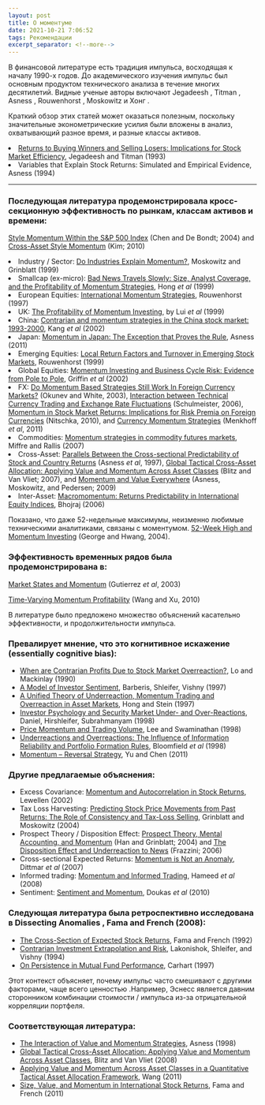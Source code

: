 ```yaml
---
layout: post
title: О моментуме
date: 2021-10-21 7:06:52
tags: Рекомендации
excerpt_separator: <!--more-->
---
```


В финансовой литературе есть традиция импульса, восходящая к началу 1990-х годов. До академического изучения импульс был основным продуктом технического анализа в течение многих десятилетий.
Видные ученые авторы включают Jegadeesh , Titman , Asness , Rouwenhorst , Moskowitz и Хонг . 
<!--more-->

Краткий обзор этих статей может оказаться полезным, поскольку значительные эконометрические усилия были вложены в анализ, охватывающий разное время, и разные классы активов.


<li><a href="http://www.jstor.org/pss/2328882">Returns to Buying Winners and Selling Losers: Implications for Stock Market Efficiency</a>, Jegadeesh and Titman (1993)</li>

<li>Variables that Explain Stock Returns: Simulated and Empirical Evidence</cite>, Asness (1994)</li>


---------------------

### Последующая литература продемонстрировала кросс-секционную эффективность по рынкам, классам активов и времени:

<a href="http://ideas.repec.org/a/eee/empfin/v11y2004i4p483-507.html"> Style Momentum Within the S&amp;P 500 Index</a> (Chen and De Bondt; 2004) and <a href="http://papers.ssrn.com/sol3/papers.cfm?abstract_id=1594143&amp;rec=1&amp;srcabs=1726443">Cross-Asset Style Momentum</a> (Kim; 2010)</li>
<li>Industry / Sector: <a href="http://ideas.repec.org/a/bla/jfinan/v54y1999i4p1249-1290.html">Do Industries Explain Momentum?</a>, Moskowitz and Grinblatt (1999)</li>
<li>Smallcap (ex-micro): <a href="http://ideas.repec.org/p/nbr/nberwo/6553.html">Bad News Travels Slowly: Size, Analyst Coverage, and the Profitability of Momentum Strategies</a>, Hong <em>et al</em> (1999)</li>
<li>European Equities: <a href="http://papers.ssrn.com/sol3/papers.cfm?abstract_id=4407">International Momentum Strategies</a>, Rouwenhorst  (1997)</li>
<li>UK: <a href="http://ideas.repec.org/a/bla/jbfnac/v26y1999-11i9-10p1043-1091.html">The Profitability of Momentum Investing</a>, by Lui <em>et al</em> (1999)</li>
<li>China: <a href="http://ideas.repec.org/a/eee/pacfin/v10y2002i3p243-265.html">Contrarian and momentum strategies in the China stock market: 1993-2000</a>, Kang <em>et al</em> (2002)</li>
<li>Japan: <a href="http://papers.ssrn.com/sol3/papers.cfm?abstract_id=1776123">Momentum in Japan: The Exception that Proves the Rule</a>, Asness (2011)</li>
<li>Emerging Equities: <a href="http://www.jstor.org/pss/798010">Local Return Factors and Turnover in Emerging Stock Markets</a>, Rouwenhorst (1999)</li>
<li>Global Equities: <a href="http://papers.ssrn.com/sol3/papers.cfm?abstract_id=291225">Momentum Investing and Business Cycle Risk: Evidence from Pole to Pole</a>, Griffin <em>et al</em> (2002)</li>
<li>FX: <a href="http://www.jstor.org/pss/4126758">Do Momentum Based Strategies Still Work In Foreign Currency Markets?</a> (Okunev and White, 2003), <a href="http://ideas.repec.org/p/wpa/wuwpfi/0512033.html">Interaction between Technical Currency Trading and Exchange Rate Fluctuations</a> (Schulmeister, 2006), <a href="http://www.snb.ch/n/mmr/reference/working_paper_2010_11/source">Momentum in Stock Market Returns: Implications for Risk Premia on Foreign Currencies</a> (Nitschka, 2010), and <a href="http://papers.ssrn.com/sol3/papers.cfm?abstract_id=1809776">Currency Momentum Strategies</a> (Menkhoff <em>et al</em>, 2011)</li>
<li>Commodities: <a href="http://ideas.repec.org/a/eee/jbfina/v31y2007i6p1863-1886.html">Momentum strategies in commodity futures markets</a>, Miffre and Rallis (2007)</li>
<li>Cross-Asset: <a href="http://papers.ssrn.com/sol3/papers.cfm?abstract_id=7482">Parallels Between the Cross-sectional Predictability of Stock and Country Returns</a> (Asness <em>et al</em>, 1997), <a href="http://papers.ssrn.com/sol3/papers.cfm?abstract_id=1079975">Global Tactical Cross-Asset Allocation: Applying Value and Momentum Across Asset Classes</a> (Blitz and Van Vliet; 2007), and <a href="http://papers.ssrn.com/sol3/papers.cfm?abstract_id=1363476">Momentum and Value Everywhere</a> (Asness, Moskowitz, and Pedersen; 2009)</li>
<li>Inter-Asset: <a href="http://ideas.repec.org/a/ucp/jnlbus/v79y2006i1p429-428.html">Macromomentum: Returns Predictability in International Equity Indices</a>, Bhojraj (2006)</li>
</ul>

Показано, что даже 52-недельные максимумы, неизменно любимые техническими аналитиками, связаны с моментумом. <a href="http://papers.ssrn.com/sol3/papers.cfm?abstract_id=1104491">52-Week High and Momentum Investing</a> (George and Hwang, 2004).

### Эффективность временных рядов была продемонстрирована в: 

<a href="http://papers.ssrn.com/sol3/papers.cfm?abstract_id=299927">Market States and Momentum</a> (Gutierrez <em>et al</em>, 2003)

<a href="http://papers.ssrn.com/sol3/papers.cfm?abstract_id=1534325">Time-Varying Momentum Profitability</a> (Wang and Xu, 2010)


В литературе было предложено множество объяснений касательно эффективности, и продолжительности импульса. 

### Превалирует мнение, что это когнитивное искажение (essentially cognitive bias):

<ul>
<li><a href="http://papers.ssrn.com/sol3/papers.cfm?abstract_id=227214">When are Contrarian Profits Due to Stock Market Overreaction?</a>, Lo and Mackinlay  (1990)</li>
<li><a href="http://ideas.repec.org/p/nbr/nberwo/5926.html">A Model of Investor Sentiment</a>, Barberis, Shleifer, Vishny (1997)</li>
<li><a href="http://papers.ssrn.com/sol3/papers.cfm?abstract_id=226078">A Unified Theory of Underreaction, Momentum Trading and Overreaction in Asset Markets</a>, Hong  and Stein (1997)</li>
<li><a href="http://papers.ssrn.com/sol3/papers.cfm?abstract_id=1288967">Investor Psychology and Security Market Under- and Over-Reactions</a>, Daniel, Hirshleifer, Subrahmanyam (1998)</li>
<li><a href="http://papers.ssrn.com/sol3/papers.cfm?abstract_id=92589">Price Momentum and Trading Volume</a>, Lee and Swaminathan (1998)</li>
<li><a href="http://papers.ssrn.com/sol3/papers.cfm?abstract_id=132168">Underreactions and Overreactions: The Influence of Information Reliability and Portfolio Formation Rules</a>, Bloomfield <em>et al</em> (1998)</li>
<li><a href="http://papers.ssrn.com/sol3/papers.cfm?abstract_id=1852585">Momentum &#8211; Reversal Strategy</a>, Yu and Chen (2011)</li>
</ul>

### Другие предлагаемые объяснения:

<ul>
<li>Excess Covariance: <a href="http://ideas.repec.org/a/oup/rfinst/v15y2002i2p533-564.html">Momentum and Autocorrelation in Stock Returns</a>, Lewellen (2002)</li>
<li>Tax Loss Harvesting: <a href="http://ideas.repec.org/a/eee/jfinec/v71y2004i3p541-579.html">Predicting Stock Price Movements from Past Returns: The Role of Consistency and Tax-Loss Selling</a>, Grinblatt and Moskowitz (2004)</li>
<li>Prospect Theory / Disposition Effect: <a href="http://papers.ssrn.com/sol3/papers.cfm?abstract_id=288466">Prospect Theory, Mental Accounting, and Momentum</a> (Han and Grinblatt; 2004) and <a href="http://ideas.repec.org/a/bla/jfinan/v61y2006i4p2017-2046.html">The Disposition Effect and Underreaction to News</a> (Frazzini; 2006)</li>
<li>Cross-sectional Expected Returns: <a href="http://papers.ssrn.com/sol3/papers.cfm?abstract_id=1027057">Momentum is Not an Anomaly</a>, Dittmar <em>et al</em> (2007)</li>
<li>Informed trading: <a href="http://papers.ssrn.com/sol3/papers.cfm?abstract_id=1013224&amp;rec=1&amp;srcabs=1027057">Momentum and Informed Trading</a>, Hameed <em>et al</em> (2008)</li>
<li>Sentiment: <a href="http://papers.ssrn.com/sol3/papers.cfm?abstract_id=1479197&amp;rec=1&amp;srcabs=1013224">Sentiment and Momentum</a>, Doukas <em>et al</em> (2010)</li>
</ul>


### Следующая литература была ретроспективно исследована в Dissecting Anomalies , Fama and French (2008):


<ul>
<li><a href="http://www.jstor.org/pss/2329112">The Cross-Section of Expected Stock Returns</a>, Fama and French (1992)</li>
<li><a href="http://www.jstor.org/pss/2329262">Contrarian Investment Extrapolation and Risk</a>, Lakonishok, Shleifer, and Vishny (1994)</a></li>
<li><a href="http://www.jstor.org/pss/2329556">On Persistence in Mutual Fund Performance</a>, Carhart (1997)</li>
</ul>


Этот контекст объясняет, почему импульс часто смешивают с другими факторами, чаще всего ценностью .Например, Эснесс является давним сторонником комбинации стоимости / импульса из-за отрицательной корреляции портфеля.

### Соответствующая литература:

<ul>
<li><a href="http://papers.ssrn.com/sol3/papers.cfm?abstract_id=7687">The Interaction of Value and Momentum Strategies</a>, Asness (1998)</li>
<li><a href="http://papers.ssrn.com/sol3/papers.cfm?abstract_id=1079975">Global Tactical Cross-Asset Allocation: Applying Value and Momentum Across Asset Classes</a>, Blitz and Van Vliet (2008)</li>
<li><a href="http://papers.ssrn.com/sol3/papers.cfm?abstract_id=1726443">Applying Value and Momentum Across Asset Classes in a Quantitative Tactical Asset Allocation Framework</a>, Wang (2011)</li>
<li><a href="http://papers.ssrn.com/sol3/papers.cfm?abstract_id=1720139">Size, Value, and Momentum in International Stock Returns</a>, Fama and French (2011)</li>
</ul>







